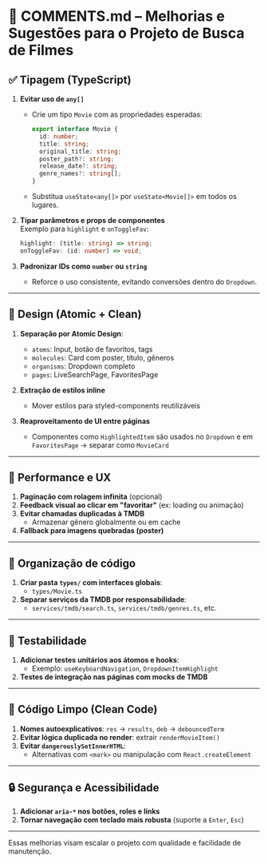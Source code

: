 # 📌 COMMENTS.md – Melhorias e Sugestões para o Projeto de Busca de Filmes

## ✅ Tipagem (TypeScript)
1. **Evitar uso de `any[]`**
   - Crie um tipo `Movie` com as propriedades esperadas:
     ```ts
     export interface Movie {
       id: number;
       title: string;
       original_title: string;
       poster_path?: string;
       release_date?: string;
       genre_names?: string[];
     }
     ```
   - Substitua `useState<any[]>` por `useState<Movie[]>` em todos os lugares.

2. **Tipar parâmetros e props de componentes**  
   Exemplo para `highlight` e `onToggleFav`:
   ```ts
   highlight: (title: string) => string;
   onToggleFav: (id: number) => void;
   ```

3. **Padronizar IDs como `number` ou `string`**
   - Reforce o uso consistente, evitando conversões dentro do `Dropdown`.

---

## 🎨 Design (Atomic + Clean)
1. **Separação por Atomic Design**:
   - `atoms`: Input, botão de favoritos, tags
   - `molecules`: Card com poster, título, gêneros
   - `organisms`: Dropdown completo
   - `pages`: LiveSearchPage, FavoritesPage

2. **Extração de estilos inline**
   - Mover estilos para styled-components reutilizáveis

3. **Reaproveitamento de UI entre páginas**
   - Componentes como `HighlightedItem` são usados no `Dropdown` e em `FavoritesPage` → separar como `MovieCard`

---

## 🚀 Performance e UX
1. **Paginação com rolagem infinita** (opcional)
2. **Feedback visual ao clicar em "favoritar"** (ex: loading ou animação)
3. **Evitar chamadas duplicadas à TMDB**
   - Armazenar gênero globalmente ou em cache
4. **Fallback para imagens quebradas (poster)**

---

## 📁 Organização de código
1. **Criar pasta `types/` com interfaces globais**:
   - `types/Movie.ts`
2. **Separar serviços da TMDB por responsabilidade**:
   - `services/tmdb/search.ts`, `services/tmdb/genres.ts`, etc.

---

## 🧪 Testabilidade
1. **Adicionar testes unitários aos átomos e hooks**:
   - Exemplo: `useKeyboardNavigation`, `DropdownItemHighlight`
2. **Testes de integração nas páginas com mocks de TMDB**

---

## 🧼 Código Limpo (Clean Code)
1. **Nomes autoexplicativos**: `res` → `results`, `deb` → `debouncedTerm`
2. **Evitar lógica duplicada no render**: extrair `renderMovieItem()`
3. **Evitar `dangerouslySetInnerHTML`**:
   - Alternativas com `<mark>` ou manipulação com `React.createElement`

---

## 🔒 Segurança e Acessibilidade
1. **Adicionar `aria-*` nos botões, roles e links**
2. **Tornar navegação com teclado mais robusta** (suporte a `Enter`, `Esc`)

---

Essas melhorias visam escalar o projeto com qualidade e facilidade de manutenção.